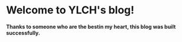 # Welcome to YLCH's blog!
#### Thanks to someone who are the bestin my heart, this blog was built successfully.
